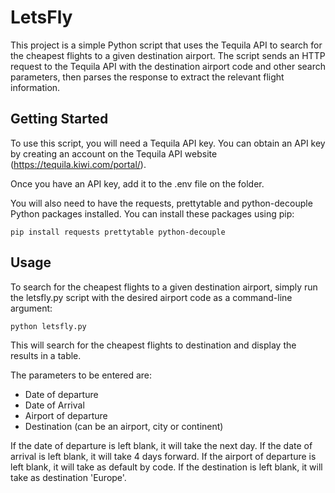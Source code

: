 # LetsFly

This project is a simple Python script that uses the Tequila API to search for the cheapest flights to a given destination airport. The script sends an HTTP request to the Tequila API with the destination airport code and other search parameters, then parses the response to extract the relevant flight information.

## Getting Started

To use this script, you will need a Tequila API key. You can obtain an API key by creating an account on the Tequila API website (https://tequila.kiwi.com/portal/).

Once you have an API key, add it to the .env file on the folder.

You will also need to have the requests, prettytable and python-decouple Python packages installed. You can install these packages using pip:

`pip install requests prettytable python-decouple`

## Usage

To search for the cheapest flights to a given destination airport, simply run the letsfly.py script with the desired airport code as a command-line argument:

`python letsfly.py`

This will search for the cheapest flights to destination and display the results in a table.

The parameters to be entered are:

- Date of departure
- Date of Arrival
- Airport of departure
- Destination (can be an airport, city or continent)

If the date of departure is left blank, it will take the next day.
If the date of arrival is left blank, it will take 4 days forward.
If the airport of departure is left blank, it will take as default by code.
If the destination is left blank, it will take as destination 'Europe'.
